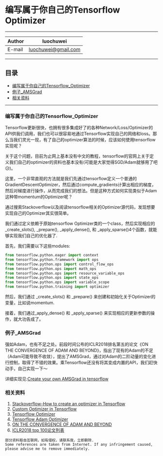 # 编写属于你自己的Tensorflow Optimizer

****
    
|Author|luochuwei
|---|---
|E-mail|luochuwei@gmail.com

****
## 目录
* [编写属于你自己的Tensorflow_Optimizer](#编写属于你自己的Tensorflow_Optimizer)
* [例子_AMSGrad](#例子_AMSGrad)
* [相关资料](#相关资料)
****

### 编写属于你自己的Tensorflow_Optimizer
Tensorflow更新很快，也拥有很多集成好了的各种Network/Loss/Optimizer的API供我们调用，我们也可以很容易地通过Tensorflow实现自己的网络和loss。那么当我们灵光一现，有了自己的optimizer算法的时候，应该如何使用tensorflow实现呢？

关于这个问题，目前为止网上基本没有中文的教程，tensorflow的官网上关于定义我们自己的optimizer的资料也基本没有(可能是大家觉得SGD/Adam就够用了吧:disappointed_relieved:)。

这里，一个非常直观的方法就是我们先通过tensorflow定义一个普通的GradientDescentOptimizer，然后通过compute_gradients计算出相应的梯度，然后对梯度进行操作，从而完成我们的想法。但是这种方式如何实现类似于Adam这种带momentum的Optimizer呢？

通过搜索Stackoverflow以及阅读tensorflow相关的Optimizer源代码，发现想要实现自己的Optimizer其实很简单。

我们通过定义依赖于原始tensorflow Optimizer类的一个class，然后实现相应的 _create_slots(), _prepare(), _apply_dense(), 和 _apply_sparse()4个函数，就能够实现我们自己的优化器了.

首先，我们需要以下这些modules:

```python
from tensorflow.python.eager import context
from tensorflow.python.framework import ops
from tensorflow.python.ops import control_flow_ops
from tensorflow.python.ops import math_ops
from tensorflow.python.ops import resource_variable_ops
from tensorflow.python.ops import state_ops
from tensorflow.python.ops import variable_scope
from tensorflow.python.training import optimizer
```

然后，我们通过 _create_slots() 和 _prepare() 来创建和初始化关于Optimizer的变量，比如说momentum.


接着，我们通过_apply_dense() 和 _apply_sparse() 来实现相应的更新参数的操作，就大功告成了。

### 例子_AMSGrad
强如Adam，也有不足之处。前段时间公布的ICLR2018排名第五的论文《ON THE CONVERGENCE OF ADAM AND BEYOND》，指出了现有的Adam的不足（Adam可能导致不收敛），提出了AMSGrad，通过对Adam的二阶动量的变化进行控制，取得了不错的效果。乘Tensorflow还没有将其变成内置的API，我们赶快动手，自己实现一下～

详细实现见:[Create your own AMSGrad in tensorflow](/AMSGrad.py)

### 相关资料
1. [Stackoverflow-How to create an optimizer in Tensorflow](https://stackoverflow.com/questions/38431054/how-to-create-an-optimizer-in-tensorflow)
2. [Custom Optimizer in Tensorflow](https://www.bigdatarepublic.nl/custom-optimizer-in-tensorflow/)
3. [Tensorflow Optimizer](https://github.com/tensorflow/tensorflow/blob/master/tensorflow/python/training/optimizer.py)
4. [Tensorflow Adam Optimizer](https://github.com/tensorflow/tensorflow/blob/master/tensorflow/python/training/adam.py)
5. [ON THE CONVERGENCE OF ADAM AND BEYOND](https://openreview.net/pdf?id=ryQu7f-RZ)
6. [ICLR2018 top 100论文列表](http://search.iclr2018.smerity.com)

```
部分资料取自互联网，如有侵权，请联系我，立即删除.
Some references are taken from Internet. If any infringement caused, please advise me to remove immediately.
```
